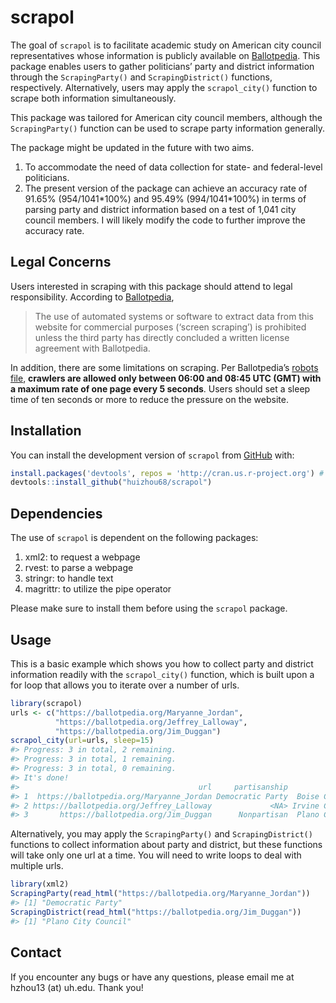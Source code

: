 
<!-- README.md is generated from README.Rmd. Please edit that file -->

# scrapol

<!-- badges: start -->
<!-- badges: end -->

The goal of `scrapol` is to facilitate academic study on American city
council representatives whose information is publicly available on
[Ballotpedia](https://ballotpedia.org/). This package enables users to
gather politicians’ party and district information through the
`ScrapingParty()` and `ScrapingDistrict()` functions, respectively.
Alternatively, users may apply the `scrapol_city()` function to scrape
both information simultaneously.

This package was tailored for American city council members, although
the `ScrapingParty()` function can be used to scrape party information
generally.

The package might be updated in the future with two aims.

1.  To accommodate the need of data collection for state- and
    federal-level politicians.
2.  The present version of the package can achieve an accuracy rate of
    91.65% (954/1041\*100%) and 95.49% (994/1041\*100%) in terms of
    parsing party and district information based on a test of 1,041 city
    council members. I will likely modify the code to further improve
    the accuracy rate.

## Legal Concerns

Users interested in scraping with this package should attend to legal
responsibility. According to
[Ballotpedia](https://ballotpedia.org/Ballotpedia:General_disclaimer),

> The use of automated systems or software to extract data from this
> website for commercial purposes (‘screen scraping’) is prohibited
> unless the third party has directly concluded a written license
> agreement with Ballotpedia.

In addition, there are some limitations on scraping. Per Ballotpedia’s
[robots file](https://ballotpedia.org/robots.txt), **crawlers are
allowed only between 06:00 and 08:45 UTC (GMT) with a maximum rate of
one page every 5 seconds**. Users should set a sleep time of ten seconds
or more to reduce the pressure on the website.

## Installation

You can install the development version of `scrapol` from
[GitHub](https://github.com/) with:

``` r
install.packages('devtools', repos = 'http://cran.us.r-project.org') # if not already installed
devtools::install_github("huizhou68/scrapol")
```

## Dependencies

The use of `scrapol` is dependent on the following packages:

1.  xml2: to request a webpage
2.  rvest: to parse a webpage
3.  stringr: to handle text
4.  magrittr: to utilize the pipe operator

Please make sure to install them before using the `scrapol` package.

## Usage

This is a basic example which shows you how to collect party and
district information readily with the `scrapol_city()` function, which
is built upon a for loop that allows you to iterate over a number of
urls.

``` r
library(scrapol)
urls <- c("https://ballotpedia.org/Maryanne_Jordan",
          "https://ballotpedia.org/Jeffrey_Lalloway",
          "https://ballotpedia.org/Jim_Duggan")
scrapol_city(url=urls, sleep=15)
#> Progress: 3 in total, 2 remaining. 
#> Progress: 3 in total, 1 remaining. 
#> Progress: 3 in total, 0 remaining. 
#> It's done!
#>                                        url     partisanship            district
#> 1  https://ballotpedia.org/Maryanne_Jordan Democratic Party  Boise City Council
#> 2 https://ballotpedia.org/Jeffrey_Lalloway             <NA> Irvine City Council
#> 3       https://ballotpedia.org/Jim_Duggan      Nonpartisan  Plano City Council
```

Alternatively, you may apply the `ScrapingParty()` and
`ScrapingDistrict()` functions to collect information about party and
district, but these functions will take only one url at a time. You will
need to write loops to deal with multiple urls.

``` r
library(xml2)
ScrapingParty(read_html("https://ballotpedia.org/Maryanne_Jordan"))
#> [1] "Democratic Party"
ScrapingDistrict(read_html("https://ballotpedia.org/Jim_Duggan"))
#> [1] "Plano City Council"
```

## Contact

If you encounter any bugs or have any questions, please email me at
hzhou13 (at) uh.edu. Thank you!
